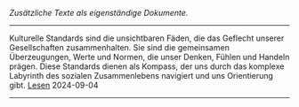 *Zusätzliche Texte als eigenständige Dokumente.*


   
----

Kulturelle Standards sind die unsichtbaren Fäden, die das Geflecht unserer Gesellschaften zusammenhalten. Sie sind die gemeinsamen Überzeugungen, Werte und Normen, die unser Denken, Fühlen und Handeln prägen. Diese Standards dienen als Kompass, der uns durch das komplexe Labyrinth des sozialen Zusammenlebens navigiert und uns Orientierung gibt. [Lesen](./kulturelle-standards/) 2024-09-04

----

